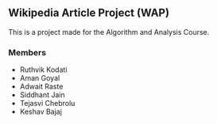 ## Wikipedia Article Project (WAP)

This is a project made for the Algorithm and Analysis Course.

### Members

* Ruthvik Kodati
* Aman Goyal
* Adwait Raste
* Siddhant Jain
* Tejasvi Chebrolu
* Keshav Bajaj


